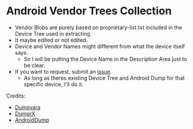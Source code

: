 # Android Vendor Trees Collection
- Vendor Blobs are purely based on proprietary-list.txt included in the Device Tree used in extracting.
- It maybe edited or not edited.
- Device and Vendor Names might different from what the device itself says.
    - So I will be putting the Device Name in the Description Area just to be clear.
- If you want to request, submit an [issue](https://github.com/Vendor-Blobs/.github/issues).
    - As long as theres existing Device Tree and Android Dump for that specific device, I'll do it.


Credits:
 - [Dumpyara](https://github.com/sebaubuntu-python/dumpyara)
 - [DumprX](https://github.com/DumprX/DumprX)
 - [AndroidDump](https://github.com/AndroidDumps/dumpyara)


